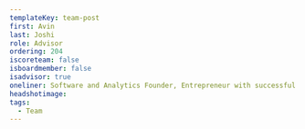 ```yaml
---
templateKey: team-post
first: Avin
last: Joshi
role: Advisor
ordering: 204
iscoreteam: false
isboardmember: false
isadvisor: true
oneliner: Software and Analytics Founder, Entrepreneur with successful M&A
headshotimage:
tags:
  - Team
---
```

